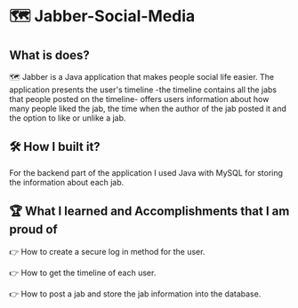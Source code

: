 # :world_map: Jabber-Social-Media

## What is does?
:world_map: Jabber is a Java application that makes people social life easier. The application presents the user's timeline -the timeline contains all the jabs that people posted on the timeline- offers users information about how many people liked the jab, the time when the author of the jab posted it and the option to like or unlike a jab.

## :hammer_and_wrench: How I built it?
For the backend part of the application I used Java with MySQL for storing the information about each jab.

## :trophy: What I learned and Accomplishments that I am proud of
:point_right: How to create a secure log in method for the user.

:point_right: How to get the timeline of each user.

:point_right: How to post a jab and store the jab information into the database.

